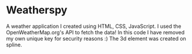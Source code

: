 # Weatherspy
A weather application I created using HTML, CSS, JavaScript. I used the OpenWeatherMap.org's API to fetch the data! In this code I have removed my own unique key for security reasons :)
The 3d element was created on spline.
